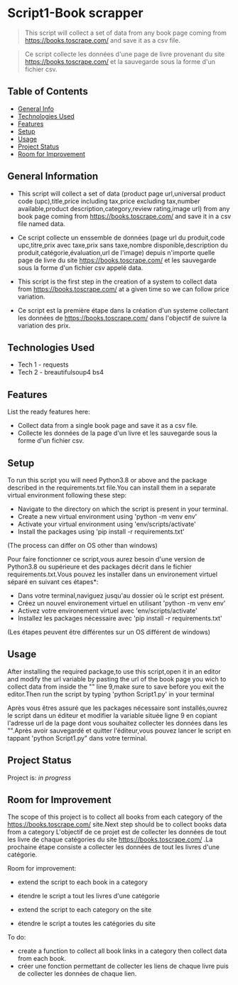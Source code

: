 # Script1-Book scrapper
> This script will collect a set of data from any book page coming from https://books.toscrape.com/ and save it as a csv file.

> Ce script collecte les données d'une page de livre provenant du site https://books.toscrape.com/ et la sauvegarde sous la forme d'un fichier csv.

## Table of Contents
* [General Info](#general-information)
* [Technologies Used](#technologies-used)
* [Features](#features)
* [Setup](#setup)
* [Usage](#usage)
* [Project Status](#project-status)
* [Room for Improvement](#room-for-improvement)


## General Information
- This script will collect a set of data (product page url,universal product code (upc),title,price including tax,price excluding tax,number available,product description,category,review rating,image url) from any book page coming from https://books.toscrape.com/ and save it in a csv file named data.
- Ce script collecte un enssemble de données (page url du produit,code upc,titre,prix avec taxe,prix sans taxe,nombre disponible,description du produit,catégorie,évaluation,url de l'image) depuis n'importe quelle page de livre du site https://books.toscrape.com/ et les sauvegarde sous la forme d'un fichier csv appelé data.

- This script is the first step in the creation of a system to collect data from https://books.toscrape.com/ at a given time so we can follow price variation.
- Ce script est la première étape dans la création d'un systeme collectant les données de https://books.toscrape.com/ dans l'objectif de suivre la variation des prix.


## Technologies Used
- Tech 1 - requests
- Tech 2 - breautifulsoup4 bs4

## Features
List the ready features here:
- Collect data from a single book page and save it as a csv file.
- Collecte les données de la page d'un livre et les sauvegarde sous la forme d'un fichier csv.

## Setup
To run this script you will need Python3.8 or above and the package described in the requirements.txt file.You can install them in a separate virtual environment following these step:
- Navigate to the directory on which the script is present in your terminal.
- Create a new virtual environment using 'python -m venv env'
- Activate your virtual environment using 'env/scripts/activate'
- Install the packages using 'pip install -r requirements.txt'

(The process can differ on OS other than windows)

Pour faire fonctionner ce script,vous aurez besoin d'une version de Python3.8 ou supérieure et des packages décrit dans le fichier requirements.txt.Vous pouvez les installer dans un environement virtuel séparé en suivant ces étapes*:
- Dans votre terminal,naviguez jusqu'au dossier où le script est présent.
- Créez un nouvel environement virtuel en utilisant 'python -m venv env'
- Activez votre environement virtuel avec 'env/scripts/activate'
- Installez les packages nécessaire avec 'pip install -r requirements.txt'

(Les étapes peuvent être différentes sur un OS différent de windows)


## Usage

After installing the required package,to use this script,open it in an editor and modify the url variable by pasting the url of the book page you wich to collect data from inside the "" line 9,make sure to save before you exit the editor.Then run the script by typing 'python Script1.py' in your terminal

Après vous êtres assuré que les packages nécessaire sont installés,ouvrez le script dans un éditeur et modifier la variable située ligne 9 en copiant l'adresse url de la page dont vous souhaitez collecter les données dans les "".Après avoir sauvegardé et quitter l'éditeur,vous pouvez lancer le script en tappant 'python Script1.py" dans votre terminal.

## Project Status
Project is: _in progress_


## Room for Improvement
The scope of this project is to collect all books from each category of the https://books.toscrape.com/ site.Next step should be to collect books data from a category 
L'objectif de ce projet est de collecter les données de tout les livre de chaque catégories du site https://books.toscrape.com/ .La prochaine étape consiste a collecter les données de tout les livres d'une catégorie.

Room for improvement:
- extend the script to each book in a category
- étendre le script a tout les livres d'une catégorie

- extend the script to each category on the site
- étendre le script a toutes les catégories du site

To do:
- create a function to collect all book links in a category then collect data from each book.
- créer une fonction permettant de collecter les liens de chaque livre puis de collecter les données de chaque lien.
